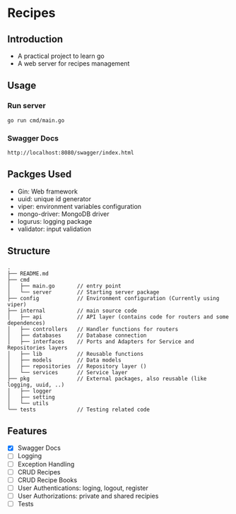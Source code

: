 # Recipes

## Introduction

- A practical project to learn go
- A web server for recipes management

## Usage

### Run server

`go run cmd/main.go`

### Swagger Docs

`http://localhost:8080/swagger/index.html`

## Packges Used

- Gin: Web framework
- uuid: unique id generator
- viper: environment variables configuration
- mongo-driver: MongoDB driver
- logurus: logging package
- validator: input validation

## Structure

```
.
├── README.md
├── cmd
│   ├── main.go       // entry point
│   └── server        // Starting server package
├── config            // Environment configuration (Currently using viper)
├── internal          // main source code
│   ├── api           // API layer (contains code for routers and some dependences)
│   ├── controllers   // Handler functions for routers
│   ├── databases     // Database connection
│   ├── interfaces    // Ports and Adapters for Service and Repositories layers
│   ├── lib           // Reusable functions
│   ├── models        // Data models
│   ├── repositories  // Repository layer ()
│   └── services      // Service layer
├── pkg               // External packages, also reusable (like logging, uuid, ..)
│   ├── logger
│   ├── setting
│   └── utils
└── tests             // Testing related code
```

## Features

- [x] Swagger Docs
- [ ] Logging
- [ ] Exception Handling
- [ ] CRUD Recipes
- [ ] CRUD Recipe Books
- [ ] User Authentications: loging, logout, register
- [ ] User Authorizations: private and shared recipies
- [ ] Tests
